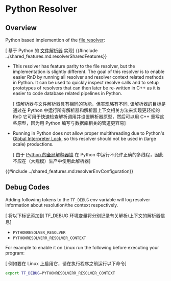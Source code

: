 
# Python Resolver
## Overview
Python based implemention of the [file resolver](../FileResolver/overview.md):

[ 基于 Python 的 [文件解析器](../FileResolver/overview.md) 实现]
{{#include ../shared_features.md:resolverSharedFeatures}}
- This resolver has feature parity to the file resolver, but the implementation is slightly different. The goal of this resolver is to enable easier RnD by running all resolver and resolver context related methods in Python. It can be used to quickly inspect resolve calls and to setup prototypes of resolvers that can then later be re-written in C++ as it is easier to code database related pipelines in Python.

    [ 该解析器与文件解析器具有相同的功能，但实现略有不同. 该解析器的目标是通过在 Python 中运行所有解析器和解析器上下文相关方法来实现更轻松的 RnD 它可用于快速检查解析调用并设置解析器原型，然后可以用 C++ 重写这些原型，因为用 Python 编写与数据库相关的管道更容易]
- Running in Python does not allow proper multithreading due to Python's [Global Interpreter Lock](https://wiki.python.org/moin/GlobalInterpreterLock), so this resolver should not be used in (large scale) productions.

    [ 由于 [Python 的全局解释器锁](https://wiki.python.org/moin/GlobalInterpreterLock) 在 Python 中运行不允许正确的多线程，因此不应在（大规模）生产中使用此解析器]

{{#include ../shared_features.md:resolverEnvConfiguration}}

## Debug Codes
Adding following tokens to the `TF_DEBUG` env variable will log resolver information about resolution/the context respectively.

[ 将以下标记添加到 TF_DEBUG 环境变量将分别记录有关解析/上下文的解析器信息]
* `PYTHONRESOLVER_RESOLVER`
* `PYTHONRESOLVERR_RESOLVER_CONTEXT`

For example to enable it on Linux run the following before executing your program:

[ 例如要在 Linux 上启用它，请在执行程序之前运行以下命令]

```bash
export TF_DEBUG=PYTHONRESOLVERR_RESOLVER_CONTEXT
```